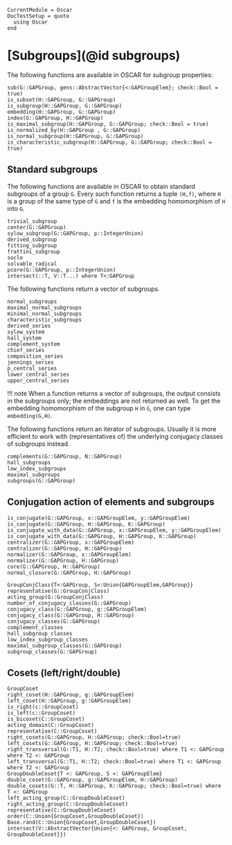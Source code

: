 ```@meta
CurrentModule = Oscar
DocTestSetup = quote
  using Oscar
end
```

# [Subgroups](@id subgroups)

The following functions are available in OSCAR for subgroup properties:

```@docs
sub(G::GAPGroup, gens::AbstractVector{<:GAPGroupElem}; check::Bool = true)
is_subset(H::GAPGroup, G::GAPGroup)
is_subgroup(H::GAPGroup, G::GAPGroup)
embedding(H::GAPGroup, G::GAPGroup)
index(G::GAPGroup, H::GAPGroup)
is_maximal_subgroup(H::GAPGroup, G::GAPGroup; check::Bool = true)
is_normalized_by(H::GAPGroup , G::GAPGroup)
is_normal_subgroup(H::GAPGroup, G::GAPGroup)
is_characteristic_subgroup(H::GAPGroup, G::GAPGroup; check::Bool = true)
```

## Standard subgroups

The following functions are available in OSCAR to obtain standard subgroups of
a group `G`. Every such function returns a tuple `(H,f)`, where `H` is a group
of the same type of `G` and `f` is the embedding homomorphism of `H` into `G`.

```@docs
trivial_subgroup
center(G::GAPGroup)
sylow_subgroup(G::GAPGroup, p::IntegerUnion)
derived_subgroup
fitting_subgroup
frattini_subgroup
socle
solvable_radical
pcore(G::GAPGroup, p::IntegerUnion)
intersect(::T, V::T...) where T<:GAPGroup
```

The following functions return a vector of subgroups.

```@docs
normal_subgroups
maximal_normal_subgroups
minimal_normal_subgroups
characteristic_subgroups
derived_series
sylow_system
hall_system
complement_system
chief_series
composition_series
jennings_series
p_central_series
lower_central_series
upper_central_series
```

!!! note
    When a function returns a vector of subgroups,
    the output consists in the subgroups only;
    the embeddings are not returned as well.
    To get the embedding homomorphism of the subgroup `H` in `G`,
    one can type `embedding(G,H)`.


The following functions return an iterator of subgroups.
Usually it is more efficient to work with (representatives of) the
underlying conjugacy classes of subgroups instead.

```@docs
complements(G::GAPGroup, N::GAPGroup)
hall_subgroups
low_index_subgroups
maximal_subgroups
subgroups(G::GAPGroup)
```

## Conjugation action of elements and subgroups

```@docs
is_conjugate(G::GAPGroup, x::GAPGroupElem, y::GAPGroupElem)
is_conjugate(G::GAPGroup, H::GAPGroup, K::GAPGroup)
is_conjugate_with_data(G::GAPGroup, x::GAPGroupElem, y::GAPGroupElem)
is_conjugate_with_data(G::GAPGroup, H::GAPGroup, K::GAPGroup)
centralizer(G::GAPGroup, x::GAPGroupElem)
centralizer(G::GAPGroup, H::GAPGroup)
normalizer(G::GAPGroup, x::GAPGroupElem)
normalizer(G::GAPGroup, H::GAPGroup)
core(G::GAPGroup, H::GAPGroup)
normal_closure(G::GAPGroup, H::GAPGroup)
```

```@docs
GroupConjClass{T<:GAPGroup, S<:Union{GAPGroupElem,GAPGroup}}
representative(G::GroupConjClass)
acting_group(G::GroupConjClass)
number_of_conjugacy_classes(G::GAPGroup)
conjugacy_class(G::GAPGroup, g::GAPGroupElem)
conjugacy_class(G::GAPGroup, H::GAPGroup)
conjugacy_classes(G::GAPGroup)
complement_classes
hall_subgroup_classes
low_index_subgroup_classes
maximal_subgroup_classes(G::GAPGroup)
subgroup_classes(G::GAPGroup)
```


## Cosets (left/right/double)

```@docs
GroupCoset
right_coset(H::GAPGroup, g::GAPGroupElem)
left_coset(H::GAPGroup, g::GAPGroupElem)
is_right(c::GroupCoset)
is_left(c::GroupCoset)
is_bicoset(C::GroupCoset)
acting_domain(C::GroupCoset)
representative(C::GroupCoset)
right_cosets(G::GAPGroup, H::GAPGroup; check::Bool=true)
left_cosets(G::GAPGroup, H::GAPGroup; check::Bool=true)
right_transversal(G::T1, H::T2; check::Bool=true) where T1 <: GAPGroup where T2 <: GAPGroup
left_transversal(G::T1, H::T2; check::Bool=true) where T1 <: GAPGroup where T2 <: GAPGroup
GroupDoubleCoset{T <: GAPGroup, S <: GAPGroupElem}
double_coset(G::GAPGroup, g::GAPGroupElem, H::GAPGroup)
double_cosets(G::T, H::GAPGroup, K::GAPGroup; check::Bool=true) where T <: GAPGroup
left_acting_group(C::GroupDoubleCoset)
right_acting_group(C::GroupDoubleCoset)
representative(C::GroupDoubleCoset)
order(C::Union{GroupCoset,GroupDoubleCoset})
Base.rand(C::Union{GroupCoset,GroupDoubleCoset})
intersect(V::AbstractVector{Union{<: GAPGroup, GroupCoset, GroupDoubleCoset}})
```
